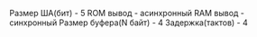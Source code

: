 Размер ША(бит) - 5
ROM вывод - асинхронный
RAM вывод - синхронный
Размер буфера(N байт) - 4
Задержка(тактов) - 4
